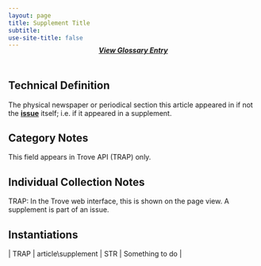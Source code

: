 ```yaml
---
layout: page
title: Supplement Title
subtitle:  
use-site-title: false
---
```

<h4 style="text-align:center;font-style:italic;margin-top:-20px;margin-bottom:50px;"><a href="../../glossary/supplement-title">View Glossary Entry</a></h4>

## Technical Definition

The physical newspaper or periodical section this article appeared in if
not the [**issue**](../issue-number) itself; i.e. if it appeared in a supplement. 

## Category Notes

This field appears in Trove API (TRAP) only. 

## Individual Collection Notes

TRAP: In the Trove web interface, this is shown on the page view. A
supplement is part of an issue.

## Instantiations

| TRAP  |  article\\supplement | STR | Something to do |


